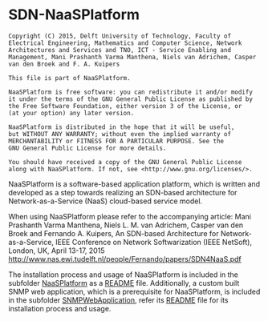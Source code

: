 # SDN-NaaSPlatform

    Copyright (C) 2015, Delft University of Technology, Faculty of Electrical Engineering, Mathematics and Computer Science, Network Architectures and Services and TNO, ICT - Service Enabling and Management, Mani Prashanth Varma Manthena, Niels van Adrichem, Casper van den Broek and F. A. Kuipers

    This file is part of NaaSPlatform.

    NaaSPlatform is free software: you can redistribute it and/or modify
    it under the terms of the GNU General Public License as published by
    the Free Software Foundation, either version 3 of the License, or
    (at your option) any later version.

    NaaSPlatform is distributed in the hope that it will be useful,
    but WITHOUT ANY WARRANTY; without even the implied warranty of
    MERCHANTABILITY or FITNESS FOR A PARTICULAR PURPOSE. See the
    GNU General Public License for more details.

    You should have received a copy of the GNU General Public License
    along with NaaSPlatform. If not, see <http://www.gnu.org/licenses/>.

NaaSPlatform is a software-based application platform, which is written and developed as a step towards realizing an SDN-based architecture for Network-as-a-Service (NaaS) cloud-based service model.

When using NaaSPlatform please refer to the accompanying article:
Mani Prashanth Varma Manthena, Niels L. M. van Adrichem, Casper van den Broek and Fernando A. Kuipers, An SDN-based Architecture for Network-as-a-Service, IEEE Conference on Network Softwarization (IEEE NetSoft), London, UK, April 13-17, 2015
http://www.nas.ewi.tudelft.nl/people/Fernando/papers/SDN4NaaS.pdf

The installation process and usage of NaaSPlatform is included in the subfolder [NaaSPlatform](NaaSPlatform) as a [README](NaaSPlatform/README.md) file. Additionally, a custom built SNMP web application, which is a prerequisite for NaaSPlatform, is included in the subfolder [SNMPWebApplication](SNMPWebApplication), refer its [README](SNMPWebApplication/README.md) file for its installation process and usage.    
